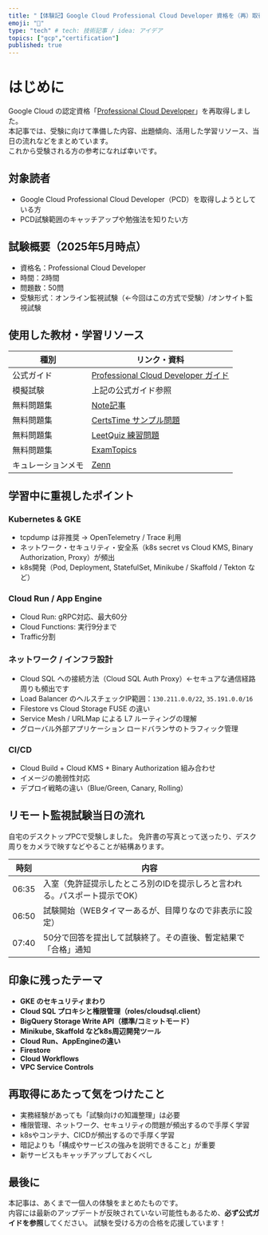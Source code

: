 ```yaml
---
title: "【体験記】Google Cloud Professional Cloud Developer 資格を（再）取得しました"
emoji: "🕌"
type: "tech" # tech: 技術記事 / idea: アイデア
topics: ["gcp","certification"]
published: true
---
```


# はじめに

Google Cloud の認定資格「[Professional Cloud Developer](https://cloud.google.com/learn/certification/cloud-developer?hl=ja)」を再取得しました。  
本記事では、受験に向けて準備した内容、出題傾向、活用した学習リソース、当日の流れなどをまとめています。  
これから受験される方の参考になれば幸いです。


## 対象読者

- Google Cloud Professional Cloud Developer（PCD）を取得しようとしている方
- PCD試験範囲のキャッチアップや勉強法を知りたい方


## 試験概要（2025年5月時点）

- 資格名：Professional Cloud Developer
- 時間：2時間
- 問題数：50問
- 受験形式：オンライン監視試験（←今回はこの方式で受験）/オンサイト監視試験


## 使用した教材・学習リソース


| 種別 | リンク・資料 |
|------|--------------|
| 公式ガイド | [Professional Cloud Developer ガイド](https://cloud.google.com/learn/certification/cloud-developer?hl=ja) |
| 模擬試験 | 上記の公式ガイド参照 |
| 無料問題集 | [Note記事](https://note.com/aws_shikaku/n/n2e26a3e500a7) |
| 無料問題集 | [CertsTime サンプル問題](https://www.certstime.com/questions/google/professional-cloud-developer-exam) |
| 無料問題集 | [LeetQuiz 練習問題](https://leetquiz.com/certificate/google-professional-cloud-developer/practice) |
| 無料問題集 | [ExamTopics](https://www.examtopics.com/exams/google/professional-cloud-developer/) |
| キュレーションメモ | [Zenn](https://zenn.dev/takaha4k/articles/pcd-cert-memo) |


## 学習中に重視したポイント

### Kubernetes & GKE
- tcpdump は非推奨 → OpenTelemetry / Trace 利用
- ネットワーク・セキュリティ・安全系（k8s secret vs Cloud KMS, Binary Authorization, Proxy）が頻出
- k8s開発（Pod, Deployment, StatefulSet, Minikube / Skaffold / Tekton など）

### Cloud Run / App Engine
- Cloud Run: gRPC対応、最大60分
- Cloud Functions: 実行9分まで
- Traffic分割

### ネットワーク / インフラ設計
- Cloud SQL への接続方法（Cloud SQL Auth Proxy）←セキュアな通信経路周りも頻出です
- Load Balancer のヘルスチェックIP範囲：`130.211.0.0/22`, `35.191.0.0/16`
- Filestore vs Cloud Storage FUSE の違い
- Service Mesh / URLMap による L7 ルーティングの理解
- グローバル外部アプリケーション ロードバランサのトラフィック管理

### CI/CD
- Cloud Build + Cloud KMS + Binary Authorization 組み合わせ
- イメージの脆弱性対応
- デプロイ戦略の違い（Blue/Green, Canary, Rolling）


## リモート監視試験当日の流れ

自宅のデスクトップPCで受験しました。
免許書の写真とって送ったり、デスク周りをカメラで映すなどやることが結構あります。

| 時刻 | 内容 |
|------|------|
| 06:35 | 入室（免許証提示したところ別のIDを提示しろと言われる。パスポート提示でOK） |
| 06:50 | 試験開始（WEBタイマーあるが、目障りなので非表示に設定） |
| 07:40 | 50分で回答を提出して試験終了。その直後、暫定結果で「合格」通知 |


## 印象に残ったテーマ

- **GKE のセキュリティまわり**
- **Cloud SQL プロキシと権限管理（roles/cloudsql.client）**
- **BigQuery Storage Write API（標準/コミットモード）**
- **Minikube, Skaffold などk8s周辺開発ツール**
- **Cloud Run、AppEngineの違い**
- **Firestore**
- **Cloud Workflows**
- **VPC Service Controls**

## 再取得にあたって気をつけたこと

- 実務経験があっても「試験向けの知識整理」は必要
- 権限管理、ネットワーク、セキュリティの問題が頻出するので手厚く学習
- k8sやコンテナ、CICDが頻出するので手厚く学習
- 暗記よりも「構成やサービスの強みを説明できること」が重要
- 新サービスもキャッチアップしておくべし


## 最後に

本記事は、あくまで一個人の体験をまとめたものです。  
内容には最新のアップデートが反映されていない可能性もあるため、**必ず公式ガイドを参照**してください。
試験を受ける方の合格を応援しています！
